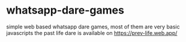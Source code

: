 # whatsapp-dare-games
simple web based whatsapp dare games, most of them are very basic javascripts
 the past life dare is available on https://prev-life.web.app/
